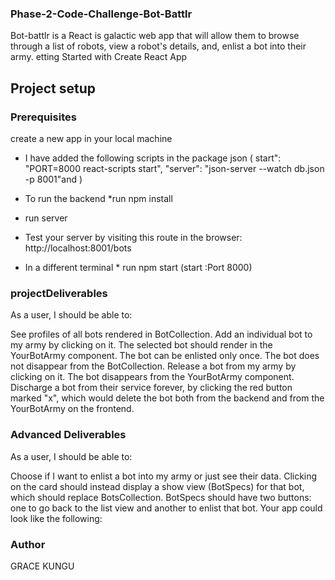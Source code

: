 ### Phase-2-Code-Challenge-Bot-Battlr
Bot-battlr is a React is galactic web app that will allow them to browse through a list of robots, view a robot's details, and, enlist a bot into their army. etting Started with Create React App
## Project setup

### Prerequisites
create a new app in your local machine
* I have added the following scripts in the package json ( start": "PORT=8000 react-scripts start", "server": "json-server --watch db.json -p 8001"and )

* To run the backend *run npm install 
* run server
 * Test your server by visiting this route in the browser: http://localhost:8001/bots 
 * In a different terminal * run npm start (start :Port 8000)

### projectDeliverables
As a user, I should be able to:

See profiles of all bots rendered in BotCollection. Add an individual bot to my army by clicking on it. The selected bot should render in the YourBotArmy component. The bot can be enlisted only once. The bot does not disappear from the BotCollection. Release a bot from my army by clicking on it. The bot disappears from the YourBotArmy component. Discharge a bot from their service forever, by clicking the red button marked "x", which would delete the bot both from the backend and from the YourBotArmy on the frontend.

### Advanced Deliverables
As a user, I should be able to:

Choose if I want to enlist a bot into my army or just see their data. Clicking on the card should instead display a show view (BotSpecs) for that bot, which should replace BotsCollection. BotSpecs should have two buttons: one to go back to the list view and another to enlist that bot. Your app could look like the following:

### Author
GRACE KUNGU
